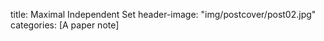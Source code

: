 title: Maximal Independent Set
header-image: "img/postcover/post02.jpg"
categories: [A paper note]

